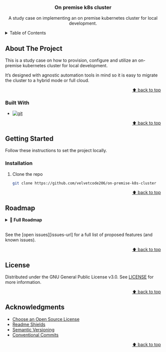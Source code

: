 <!-- BACK TO TOP ANCHOR -->

<a id="readme-top"></a>

<!-- PROJECT HEADER -->
<div align="center">
  <h3 align="center">On premise k8s cluster</h3>
  <p align="center">
A study case on implementing an on premise kubernetes cluster for local development.
  </p>
</div>

<!-- TABLE OF CONTENTS -->
<details>
  <summary>Table of Contents</summary>
  <ol>
    <li>
      <a href="#about-the-project">About The Project</a>
      <ul>
        <li><a href="#built-with">Built With</a></li>
      </ul>
    </li>
    <li>
      <a href="#getting-started">Getting Started</a>
      <ul>
        <li><a href="#prerequisites">Prerequisites</a></li>
        <li><a href="#installation">Installation</a></li>
      </ul>
    </li>
    <li><a href="#roadmap">Roadmap</a></li>
    <li><a href="#license">License</a></li>
    <li><a href="#acknowledgments">Acknowledgments</a></li>
  </ol>
</details>

<!-- ABOUT THE PROJECT -->

## About The Project

This is a study case on how to provision, configure and utilize an on-premise kubernetes cluster for local development.

It’s designed with agnostic automation tools in mind so it is easy to migrate the cluster to a hybrid mode or full cloud.

<p align="right"><a href="#readme-top">⬆ back to top</a></p>

### Built With

- [![git][git-shield]][git-url]

<p align="right"><a href="#readme-top">⬆ back to top</a></p>

<!-- GETTING STARTED -->

## Getting Started

Follow these instructions to set the project locally.

### Installation

1. Clone the repo
   ```sh
   git clone https://github.com/velvetcode206/on-premise-k8s-cluster
   ```

<p align="right"><a href="#readme-top">⬆ back to top</a></p>

<!-- ROADMAP -->

## Roadmap

<details>
<summary><strong>📌 Full Roadmap</strong></summary>

### Phase 1: Environment & Tooling
- [ ] Install prerequisites:
    - [ ] docker (container runtime, required by kind)
    - [ ] kind (running local k8s clusters using docker container as nodes)
    - [ ] kubectl (k8s CLI)
    - [ ] helm (k8s "package manager")
    - [ ] terraform (infra as code)
    - [ ] jenkins (CI/CD solution, dockerized)
    - [ ] nodejs & pnpm (monorepo workspace)

### Phase 2: Infrastructure & Setup
- [ ] Set up code quality tools
    - [ ] Nx (script runner)
    - [ ] Eslint & Commitlint (linters, formatters)
    - [ ] Husky (pre-commit hooks)
- [ ] Create local registry (for services docker images)
- [ ] Provision the local k8s Kind cluster
- [ ] Add necessary namespaces to k8s DES & PRD
- [ ] Install Jenkins plugins
    - [ ] Git
    - [ ] Docker
    - [ ] k8s CLI
    - [ ] Helm
    - [ ] Terraform

### Phase 3: Mocked Service Setup
- [ ] Scaffold a simple Quarkus service with a `/health` endpoint
- [ ] Create a basic helm chart (quarkus-service) with Deployment + Service
- [ ] Create Dockerfile for the Quarkus service

### Phase 4: Promotion Flow
- [ ] Extend Jenkins pipeline with manual approval step for promotion to PRD

### Phase 5: Ingress, Obersvability and Scaling
- [ ] Install NGINX ingress controller
- [ ] Add ConfigMap/Secret management for environment differences
- [ ] (Optional) Add Prometheus + Grafana via Helm for monitoring

</details>
<br />

See the [open issues][issues-url] for a full list of proposed features (and known issues).

<p align="right"><a href="#readme-top">⬆ back to top</a></p>

<!-- LICENSE -->

## License

Distributed under the GNU General Public License v3.0. See [LICENSE][license-url] for more information.

<p align="right"><a href="#readme-top">⬆ back to top</a></p>

<!-- ACKNOWLEDGMENTS -->

## Acknowledgments

- [Choose an Open Source License][choose-a-license-url]
- [Readme Shields][shields-url]
- [Semantic Versioning][semver-url]
- [Conventional Commits][convcommits-url]
<p align="right"><a href="#readme-top">⬆ back to top</a></p>

<!-- MARKDOWN LINKS & IMAGES -->

[license-shield]: https://img.shields.io/github/license/velvetcode206/on-premise-k8s-cluster.svg?style=for-the-badge
[license-url]: https://github.com/velvetcode206/on-premise-k8s-cluster/blob/main/LICENSE
[choose-a-license-url]: https://choosealicense.com
[shields-url]: https://shields.io
[semver-url]: https://semver.org
[convcommits-url]: https://www.conventionalcommits.org

<!-- BUILD WITH SHIELDS -->

[git-shield]: https://img.shields.io/badge/git-versioning%20tool-000000?style=for-the-badge&logo=git&logoColor=ffffff&labelColor=F05032
[git-url]: https://git-scm.com/
